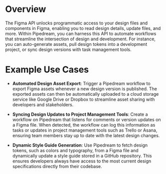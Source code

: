 # Overview

The Figma API unlocks programmatic access to your design files and components in Figma, enabling you to read design details, update files, and more. Within Pipedream, you can harness this API to automate workflows that streamline the intersection of design and development. For instance, you can auto-generate assets, pull design tokens into a development project, or sync design versions with task management tools.

# Example Use Cases

- **Automated Design Asset Export**: Trigger a Pipedream workflow to export Figma assets whenever a new design version is published. The exported assets can then be automatically uploaded to a cloud storage service like Google Drive or Dropbox to streamline asset sharing with developers and stakeholders.

- **Syncing Design Updates to Project Management Tools**: Create a workflow on Pipedream that listens for comments or version updates on a Figma file. When detected, the workflow can log this information as tasks or updates in project management tools such as Trello or Asana, ensuring team members stay up to date with the latest design changes.

- **Dynamic Style Guide Generation**: Use Pipedream to fetch design tokens, such as colors and typography, from a Figma file and dynamically update a style guide stored in a GitHub repository. This ensures developers always have access to the most current design specifications directly from their codebase.
